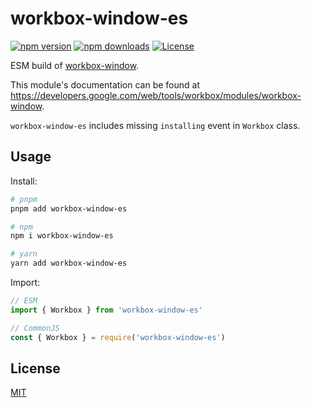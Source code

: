 # workbox-window-es

[![npm version][npm-version-src]][npm-version-href]
[![npm downloads][npm-downloads-src]][npm-downloads-href]
[![License][license-src]][license-href]

ESM build of [workbox-window](https://www.npmjs.com/package/workbox-window).

This module's documentation can be found at https://developers.google.com/web/tools/workbox/modules/workbox-window.

`workbox-window-es` includes missing `installing` event in `Workbox` class.

## Usage

Install:

```sh
# pnpm
pnpm add workbox-window-es

# npm
npm i workbox-window-es

# yarn
yarn add workbox-window-es
```

Import:

```js
// ESM
import { Workbox } from 'workbox-window-es'
```

```js
// CommonJS
const { Workbox } = require('workbox-window-es')
```

## License

[MIT](./LICENSE)

<!-- Badges -->

[npm-version-src]: https://img.shields.io/npm/v/workbox-window-es?style=flat&colorA=18181B&colorB=F0DB4F
[npm-version-href]: https://npmjs.com/package/workbox-window-es
[npm-downloads-src]: https://img.shields.io/npm/dm/workbox-window-es?style=flat&colorA=18181B&colorB=F0DB4F
[npm-downloads-href]: https://npmjs.com/package/workbox-window-es
[license-src]: https://img.shields.io/github/license/userquin/workbox-window-es.svg?style=flat&colorA=18181B&colorB=F0DB4F
[license-href]: https://github.com/userquin/workbox-window-es/blob/main/LICENSE

